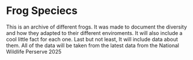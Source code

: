 # Frog Speciecs
This is an archive of different frogs. It was made to document the diversity and how they adapted to their different enviroments. It will also include a cool little fact for each one. Last but not least, It will include data about them. All of the data will be taken from the latest data from the National Wildlife Perserve 2025
